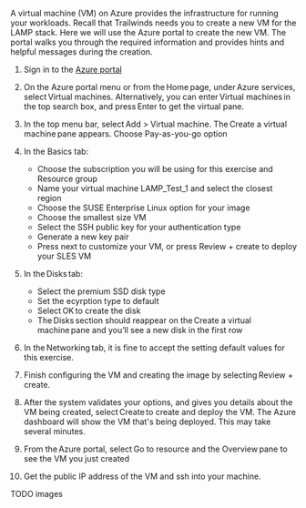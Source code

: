 A virtual machine (VM) on Azure provides the infrastructure for running your workloads. Recall that Trailwinds needs you to create a new VM for the LAMP stack. Here we will use the Azure portal to create the new VM. The portal walks you through the required information and provides hints and helpful messages during the creation. 

1. Sign in to the [Azure portal](https://portal.azure.com/?azure-portal=true)

1. On the Azure portal menu or from the Home page, under Azure services, select Virtual machines. Alternatively, you can enter Virtual machines in the top search box, and press Enter to get the virtual pane.

1. In the top menu bar, select Add > Virtual machine. The Create a virtual machine pane appears. Choose Pay-as-you-go option

1. In the Basics tab:

    - Choose the subscription you will be using for this exercise and Resource group
    - Name your virtual machine LAMP_Test_1 and select the closest region
    - Choose the SUSE Enterprise Linux option for your image
    - Choose the smallest size VM
    - Select the SSH public key for your authentication type
    - Generate a new key pair
    - Press next to customize your VM, or press Review + create to deploy your SLES VM

5. In the Disks tab:

    - Select the premium SSD disk type
    - Set the ecyrption type to default
    - Select OK to create the disk
    - The Disks section should reappear on the Create a virtual machine pane and you’ll see a new disk in the first row

6. In the Networking tab, it is fine to accept the setting default values for this exercise.

1. Finish configuring the VM and creating the image by selecting Review + create.

1. After the system validates your options, and gives you details about the VM being created, select Create to create and deploy the VM. The Azure dashboard will show the VM that's being deployed. This may take several minutes.

1. From the Azure portal, select Go to resource and the Overview pane to see the VM you just created  

1. Get the public IP address of the VM and ssh into your machine.

TODO images

